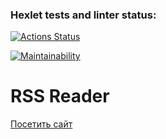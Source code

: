 ### Hexlet tests and linter status:
[![Actions Status](https://github.com/Diana-coder-tech/frontend-project-11/actions/workflows/hexlet-check.yml/badge.svg)](https://github.com/Diana-coder-tech/frontend-project-11/actions)

[![Maintainability](https://api.codeclimate.com/v1/badges/c03b9ae6509a068288a7/maintainability)](https://codeclimate.com/github/Diana-coder-tech/frontend-project-11/maintainability)

# RSS Reader

[Посетить сайт](https://frontend-project-11-jet-psi.vercel.app/)
